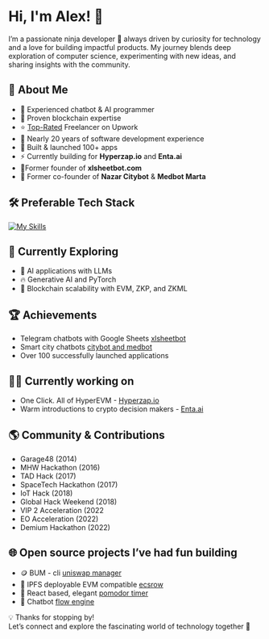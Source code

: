 # Hi, I'm Alex! 👋

I’m a passionate ninja developer 🥷 always driven by curiosity for technology and a love for building impactful products. My journey blends deep exploration of computer science, experimenting with new ideas, and sharing insights with the community.

## 🚀 About Me
- 🤖 Experienced chatbot & AI programmer
- 🔗 Proven blockchain expertise
- ⭐️ [Top-Rated](https://www.upwork.com/freelancers/alexandertymchenko) Freelancer on Upwork
- 🎉 Nearly 20 years of software development experience
- 👷 Built & launched 100+ apps
- ⚡️ Currently building for **Hyperzap.io** and **Enta.ai**
- 🌵Former founder of **xlsheetbot.com**
- 🏥 Former co-founder of **Nazar Citybot** & **Medbot Marta**

## 🛠 Preferable Tech Stack
[![My Skills](https://skillicons.dev/icons?i=python,fastapi,ai,flask,solidity,ts,vuejs,js,nodejs,docker,go,redis,mongodb,postgres,mysql,laravel,php,git,github,bash,linux,ubuntu)](https://skillicons.dev)
## 🌱 Currently Exploring
- 🚀 AI applications with LLMs
- 🔥 Generative AI and PyTorch
- 🔗 Blockchain scalability with EVM, ZKP, and ZKML

## 🏆 Achievements
- Telegram chatbots with Google Sheets [xlsheetbot](https://xlsheetbot.com/)
- Smart city chatbots [citybot and medbot](https://citybot.pro/)
- Over 100 successfully launched applications

## 🧑‍💻 Currently working on
- One Click. All of HyperEVM - [Hyperzap.io](https://hyperzap.io/)
- Warm introductions to crypto decision makers - [Enta.ai](https://www.enta.ai/)

## 🌎 Community & Contributions
 - Garage48 (2014)
- MHW Hackathon (2016)
- TAD Hack (2017)
- SpaceTech Hackathon (2017)
- IoT Hack (2018)
- Global Hack Weekend (2018)
- VIP 2 Acceleration (2022    
- EO Acceleration (2022)
- Demium Hackathon (2022)

## 🌐 Open source projects I’ve had fun building
- 🪙 BUM - cli [uniswap manager](https://github.com/adellantado/uniswap_manager)
- 🏦 IPFS deployable EVM compatible [ecsrow](https://github.com/adellantado/simple-multisig-escrow)
- 🍅 React based, elegant [pomodor timer](https://github.com/adellantado/pomodoro-noir-timer)
- 🤖 Chatbot [flow engine](https://github.com/adellantado/bot-template-framework)

<!-- ##  🤝 I’m looking to collaborate on ... -->

💡 Thanks for stopping by!  
Let’s connect and explore the fascinating world of technology together 🚀
